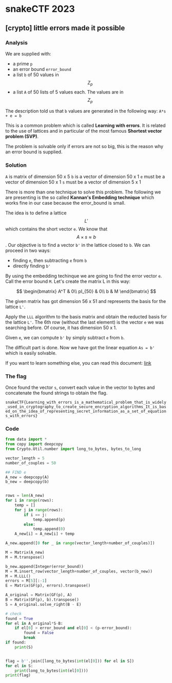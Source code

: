 # snakeCTF 2023
## [crypto] little errors made it possible

### Analysis
We are supplied with:
- a prime `p`
- an error bound `error_bound`
- a list `b` of 50 values in $$Z_p$$
- a list `A` of 50 lists of 5 values each. The values are in $$Z_p$$

The description told us that `b` values are generated in the following way: `A*s + e = b`

This is a common problem which is called **Learning with errors**.
It is related to the use of lattices and in particular of the most famous **Shortest vector problem (SVP)**.

The problem is solvable only if errors are not so big, this is the reason why an error bound is supplied.

### Solution
`A` is matrix of dimension 50 x 5 
`b` is a vector of dimension 50 x 1
`e` must be a vector of dimension 50 x 1
`s` must be a vector of dimension 5 x 1

There is more than one technique to solve this problem. The following we are presenting is the so called **Kannan's Embedding technique** which works fine in our case because the error_bound is small. 

The idea is to define a lattice $$L'$$ which contains the short vector `e`. 
We know that $$A\times s \approx b$$. Our objective is to find a vector `b'` in the lattice closed to `b`. We can proceed in two ways: 
- finding `e`, then subtracting `e` from `b`
- directly finding `b'`

By using the embedding techinque we are going to find the error vector `e`. Call the error bound `M`.
Let's create the matrix L in this way:

$$
\begin{bmatrix}
A^T & 0\\
pI_{50} & 0\\
b & M
\end{bmatrix}
$$

The given matrix has got dimension 56 x 51 and represents the basis for the lattice `L'`.

Apply the `LLL` algorithm to the basis matrix and obtain the reducted basis for the lattice `L'`. 
The 6th row (without the last element) is the vector `e` we was searching before. Of course, it has dimension 50 x 1.

Given `e`, we can compute `b'` by simply subtract `e` from `b`.

The difficult part is done. Now we have got the linear equation `As = b'` which is easily solvable.

If you want to learn something else, you can read this document: [link](https://www.math.auckland.ac.nz/~sgal018/crypto-book/ch18.pdf)

### The flag
Once found the vector `s`, convert each value in the vector to bytes and concatenate the found strings to obtain the flag.

`snakeCTF{Learning_with_errors_is_a_mathematical_problem_that_is_widely_used_in_cryptography_to_create_secure_encryption_algorithms_It_is_based_on_the_idea_of_representing_secret_information_as_a_set_of_equations_with_errors}`

### Code

```python
from data import *
from copy import deepcopy
from Crypto.Util.number import long_to_bytes, bytes_to_long

vector_length = 5
number_of_couples = 50

## FIND e
A_new = deepcopy(A)
b_new = deepcopy(b)


rows = len(A_new)
for i in range(rows):
    temp = []
    for j in range(rows):
        if i == j:
            temp.append(p)
        else:
            temp.append(0)
    A_new[i] = A_new[i] + temp

A_new.append([0 for _ in range(vector_length+number_of_couples)])

M = Matrix(A_new)
M = M.transpose()

b_new.append(Integer(error_bound))
M = M.insert_row(vector_length+number_of_couples, vector(b_new))
M = M.LLL()
errors = M[5][:-1]
E = Matrix(GF(p), errors).transpose()

A_original = Matrix(GF(p), A)
B = Matrix(GF(p), b).transpose()
S = A_original.solve_right(B - E)

# check
found = True
for el in A_original*S-B:
    if el[0] > error_bound and el[0] < (p-error_bound):
        found = False
        break
if found:
    print(S)


flag = b''.join([long_to_bytes(int(el[0])) for el in S])
for el in S:
    print(long_to_bytes(int(el[0])))
print(flag)
```


